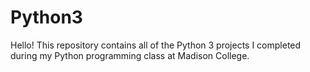 # Python3
Hello! This repository contains all of the Python 3 projects I completed during my Python programming class at Madison College.
